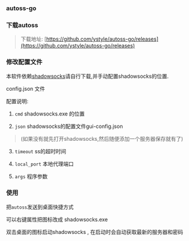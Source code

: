 ### autoss-go

### 下载autoss
  >下载地址: [https://github.com/ystyle/autoss-go/releases](https://github.com/ystyle/autoss-go/releases)

### 修改配置文件
本软件依赖[shadowsocks](http://www.ishadowsocks.com/)请自行下载,并手动配置shadowsocks的位置.

config.json 文件

配置说明:

1. `cmd`  shadowsocks.exe 的位置

2. `json` shadowsocks的配置文件gui-config.json

  > (如果没有就先打开shadowsocks,然后随便添加一个服务器保存就有了)

3. `timeout` ss的超时时间

4. `local_port` 本地代理端口

5. `args` 程序参数

### 使用
把`autoss`发送到桌面快捷方式

可以右键属性把图标改成 shadowsocks.exe

双击桌面的图标启动shadowsocks , 在启动时会自动获取最新的服务器和密码
